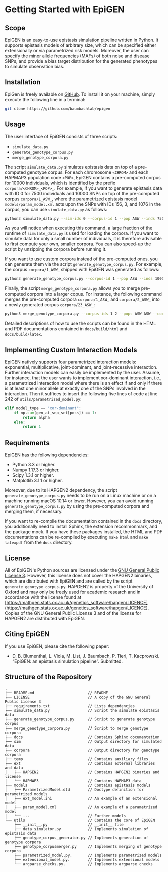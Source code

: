 # Getting Started with EpiGEN

## Scope

EpiGEN is an easy-to-use epistasis simulation pipeline written in Python. It supports epistasis models of arbitrary size, which can be specified either extensionally or via parametrized risk models. Moreover, the user can specify the minor allele frequencies (MAFs) of both noise and disease SNPs, and provide a bias target distribution for the generated phenotypes to simulate observation bias.

## Installation

EpiGen is freely available on [GitHub](https://github.com/baumbachlab/epigen). To install it on your machine, simply execute the following line in a terminal:

```sh
git clone https://github.com/baumbachlab/epigen
```

## Usage

The user interface of EpiGEN consists of three scripts:

- `simulate_data.py`
- `generate_genotype_corpus.py`
- `merge_genotype_corpora.py`

The script `simulate_data.py` simulates epistasis data on top of a pre-computed genotype corpus. For each chromosome `<CHROM>` and each HAPMAP3 population code `<POP>`, EpiGEN contains a pre-computed corpus for 10000 individuals, which is identified by the prefix `corpora/<CHROM>_<POP>_`. For example, if you want to generate epistasis data with ID 0 for 7500 individuals and 10000 SNPs on top of the pre-computed corpus `corpora/1_ASW_`, where the parametrized epistasis model `models/param_model.xml` acts upon the SNPs with IDs 156, 3, and 1076 in the corpus, you can use `simulate_data.py` as follows:

```sh
python3 simulate_data.py --sim-ids 0 --corpus-id 1 --pop ASW --inds 7500 --snps 10000 --disease-snps 156 3 1076 --model models/param_model.xml  
```

As you will notice when executing this command, a large fraction of the runtime of `simulate_data.py` is used for loading the corpora. If you want to simulate data for only a small number of individuals, it is therefore advisable to first compute your own, smaller corpora. You can also speed-up the script by unzipping the corpora before running it. 

If you want to use custom corpora instead of the pre-computed ones, you can generate them via the script `generate_genotype_corpus.py`. For example, the corpus `corpora/1_ASW_` shipped with EpiGEN was generated as follows:

```sh
python3 generate_genotype_corpus.py --corpus-id 1 --pop ASW --inds 10000 --chroms 1 --compress 
```

Finally, the script `merge_genotype_corpora.py` allows you to merge pre-computed corpora into a larger copus. For instance, the following command merges the pre-computed corpora `corpora/1_ASW_` and `corpora/2_ASW_` into a newly generated corpus `corpora/23_ASW_`:

```sh
python3 merge_genotype_corpora.py --corpus-ids 1 2 --pops ASW ASW --corpus-id 23 --append SNPS
```

Detailed descriptions of how to use the scripts can be found in the HTML and PDF documentations contained in `docs/build/html` and `docs/build/latex`.

## Implementing Custom Interaction Models

EpiGEN natively supports four parametrized interaction models: exponential, multiplicative, joint-dominant, and joint-recessive interaction. Further interaction models can easily be implemented by the user. Assume, for instance, that the user wants to implement xor-dominant interaction, i.e., a parametrized interaction model where there is an effect if and only if there is at least one minor allele at exactly one of the SNPs involved in the interaction. Then it suffices to insert the following five lines of code at line 242 of `utils/parametrized_model.py`:

```py
elif model_type == "xor-dominant":
	if np.sum(gen_at_snp_set[poss]) == 1:
		return alpha
	else:
		return 1
```

## Requirements

EpiGEN has the following dependencies:

- Python 3.3 or higher.
- Numpy 1.17.3 or higher.
- Scipy 1.3.1 or higher.
- Matplotlib 3.1.1 or higher.

Moreover, due to its HAPGEN2 dependency, the script `generate_genotype_corpus.py` needs to be run on a Linux machine or on a machine running macOS 10.14 or lower. However, you can avoid running `generate_genotype_corpus.py` by using the pre-computed corpora and merging them, if necessary.

If you want to re-compile the documentation contained in the `docs` directory, you additionally need to install Sphinx, the extension recommonmark, and the package mock. If you have these packages installed, the HTML and PDF documentations can be re-compiled by executing `make html` and `make latexpdf` from the `docs` directory. 

## License

All of EpiGEN's Python sources are licensed under the [GNU General Public License 3](https://www.gnu.org/licenses/gpl-3.0.de.html). However, this license does not cover the HAPGEN2 binaries, which are distributed with EpiGEN and are called by the script `generate_genotype_corpus.py`. HAPGEN2 is property of the University of Oxford and may only be freely used for academic research and in accordance with the license found at [https://mathgen.stats.ox.ac.uk/genetics_software/hapgen/LICENCE](https://mathgen.stats.ox.ac.uk/genetics_software/hapgen/LICENCE). Copies of the GNU General Public License 3 and of the license for HAPGEN2 are distributed with EpiGEN.

## Citing EpiGEN

If you use EpiGEN, please cite the following paper:

- D. B. Blumenthal, L. Viola, M. List, J. Baumbach, P. Tieri, T. Kacprowski. &ldquo;EpiGEN: an epistasis simulation pipeline&rdquo;. Submitted.


## Structure of the Repository

```
.
├── README.md                        // README
├── LICENSE                          // A copy of the GNU General Public License 3
├── requirements.txt                 // Lists dependencies
├── simulate_data.py                 // Script the simulate epistasis data
├── generate_genotype_corpus.py      // Script to generate genotype corpus
├── merge_genotype_corpora.py        // Script to merge genotype corpora
├── docs                             // Contains Sphinx documentation
├── sim                              // Output directory for simulated data
├── corpora                          // Output directory for genotype corpora
├── temp                             // Contains auxiliary files 
├── ext                              // Contains external libraries and data
│   ├── HAPGEN2                      // Contains HAPGEN2 binaries and license
│   └── HAPMAP3                      // Contains HAPMAP3 data
├── models                           // Contains epistasis models
│   ├── ParametrizedModel.dtd        // Doctype definition for parametrized models
│   ├── ext_model.ini                // An example of an extensional model
│   ├── param_model.xml              // An example of a parametrized model
│   └── ...                          // Further models
└── utils                            // Contains the core of EpiGEN
    ├── __init__.py                  // __init__ file
    ├── data_simulator.py            // Implements simulation of epistasis data
    ├── genotype_corpus_generator.py // Implements generation of genotype corpora
    ├── genotype_corpusmerger.py     // Implements merging of genotype corpora
    ├── parametrized_model.py.       // Implements parametrized models 
    ├── extensional_model.py.        // Implements extensional models
    └── argparse_checks.py.          // Implements argparse checks
```
